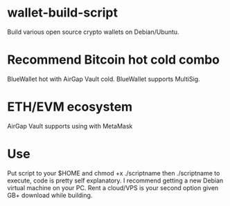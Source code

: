 # wallet-build-script
Build various open source crypto wallets on Debian/Ubuntu.

# Recommend Bitcoin hot cold combo
BlueWallet hot with AirGap Vault cold.
BlueWallet supports MultiSig.

# ETH/EVM ecosystem
AirGap Vault supports using with MetaMask

# Use
Put script to your $HOME and chmod +x ./scriptname then ./scriptname to execute, code is pretty self explanatory.
I recommend getting a new Debian virtual machine on your PC. Rent a cloud/VPS is your second option given GB+ download while building.

